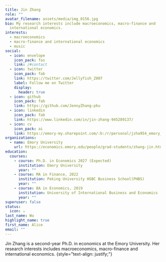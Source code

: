 ```yaml
---
title: Jin Zhang
role: ""
avatar_filename: assets/media/img_0156.jpg
bio: My research interests include macroeconomics, macro-finance and
  international economics.
interests:
  - macroeconomics
  - macro-finance and international economics
  - music
social:
  - icon: envelope
    icon_pack: fas
    link: /#contact
  - icon: twitter
    icon_pack: fab
    link: https://twitter.com/Jellyfish_Z007
    label: Follow me on Twitter
    display:
      header: true
  - icon: github
    icon_pack: fab
    link: https://github.com/JennyZhang-pku
  - icon: linkedin
    icon_pack: fab
    link: https://www.linkedin.com/in/jin-zhang-945289137/
  - icon: cv
    icon_pack: ai
    link: https://emory-my.sharepoint.com/:b:/r/personal/jzha954_emory_edu/Documents/2023Spring/%E5%BC%A0%E7%91%BE_CV_Emory.pdf?csf=1&web=1&e=rDKYf2
organizations:
  - name: Emory University
    url: https://economics.emory.edu/people/grad-students/zhang-jin.html
education:
  courses:
    - course: Ph.D. in Economics 2027 (Expected)
      institution: Emory University
      year: ""
    - course: MA in Finance, 2022
      institution: Peking University HSBC Business School(PHBS)
      year: ""
    - course: BA in Economics, 2019
      institution: University of International Business and Economics
      year: ""
superuser: false
status:
  icon: ☕️
last_name: Wu
highlight_name: true
first_name: Alice
email: ""
---
```

J﻿in Zhang is a second-year Ph.D. in economics at the Emory University. Her research interests includes macroeconomics, macro-finance and international economics.
{style="text-align: justify;"}
